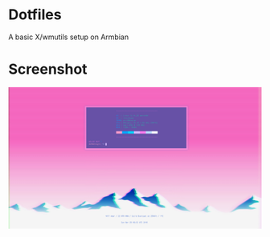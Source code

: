 # Dotfiles

A basic X/wmutils setup on Armbian

# Screenshot

![Screenshot](https://raw.githubusercontent.com/dcx86r/S905-theme/master/scrnsht.png)


